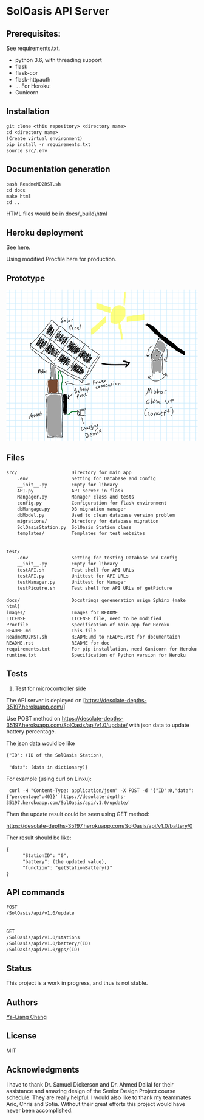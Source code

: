 # SolOasis API Server

## Prerequisites:

See requirements.txt.

* python 3.6, with threading support
* flask
* flask-cor
* flask-httpauth
* ...
For Heroku:
* Gunicorn


## Installation

```
git clone <this repository> <directory name>
cd <directory name>
(Create virtual environment)
pip install -r requirements.txt
source src/.env
```

## Documentation generation

```
bash ReadmeMD2RST.sh
cd docs
make html
cd ..
```

HTML files would be in docs/\_build\html


## Heroku deployment

See [here](https://realpython.com/blog/python/flask-by-example-part-1-project-setup/).

Using modified Procfile here for production.

## Prototype
![Prototype](./images/prototype.png?raw=true)


## Files

```
src/                    Directory for main app
    .env                Setting for Database and Config
    __init__.py         Empty for library
    API.py              API server in flask
    Mangager.py         Manager class and tests
    config.py           Configuration for flask environment
    dbMangage.py        DB migration manager
    dbModel.py          Used to clean database version problem
    migrations/         Directory for database migration
    SolOasisStation.py  SolOasis Station class
    templates/          Templates for test websites


test/
    .env                Setting for testing Database and Config
    __init__.py         Empty for library
    testAPI.sh          Test shell for API URLs
    testAPI.py          Unittest for API URLs
    testManager.py      Unittest for Manager
    testPicutre.sh      Test shell for API URLs of getPicture

docs/                   Docstrings gereneration usign Sphinx (make html)
images/                 Images for README
LICENSE                 LICENSE file, need to be modified
Procfile                Specification of main app for Heroku
README.md               This file
ReadmeMD2RST.sh         README.md to README.rst for documentaion
README.rst              README for doc
requirements.txt        For pip installation, need Gunicorn for Heroku
runtime.txt             Specification of Python version for Heroku
```


## Tests

1. Test for microcontroller side

The API server is deployed on [https://desolate-depths-35197.herokuapp.com/]

Use POST method on https://desolate-depths-35197.herokuapp.com/SolOasis/api/v1.0/update/ with json data to update battery percentage.


The json data would be like 
```
{"ID": (ID of the SolOasis Station),

 "data": (data in dictionary)}
```
For example (using curl on Linxu):
```
 curl -H "Content-Type: application/json" -X POST -d '{"ID":0,"data":{"percentage":40}}' https://desolate-depths-35197.herokuapp.com/SolOasis/api/v1.0/update/
```

Then the update result could be seen using GET method:

https://desolate-depths-35197.herokuapp.com/SolOasis/api/v1.0/battery/0

Ther result should be like:
```
{
      "StationID": "0", 
      "battery": (the updated value), 
      "function": "getStationBattery()"
}
```


## API commands

```
POST
/SolOasis/api/v1.0/update


GET
/SolOasis/api/v1.0/stations
/SolOasis/api/v1.0/battery/(ID)
/SolOasis/api/v1.0/gps/(ID)
```

## Status

This project is a work in progress, and thus is not stable.

## Authors

[Ya-Liang Chang](https://github.com/amjltc295)

## License

MIT

## Acknowledgments

I have to thank Dr. Samuel Dickerson and Dr. Ahmed Dallal for their assistance and amazing design of the Senior Design Project course schedule. They are really helpful. 
I would also like to thank my teammates Aric, Chris and Sofia. Without their great efforts this project would have never been accomplished.

